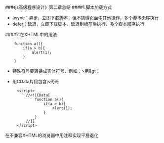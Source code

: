###《js高级程序设计》第二章总结
####1.脚本加载方式
* async：异步，立即下载脚本，但不妨碍页面中其他操作，多个脚本无序执行
* defer：延迟，立即下载脚本，延迟到</html>标签后执行，多个脚本顺序执行

####2.在XHTML中的用法

		function a(){
			if(a > b){
				alert(1);
			}
		}

* 特殊符号要转换成实体符号，例如：>用&gt；
* 用CData片段包含js代码

		<script>
			//<![CData[
				function a(){
					if(a > b){
						alert(1);
					}
				}
			//]]
		</script>
在不兼容XHTML的浏览器中用注释实现平稳退化